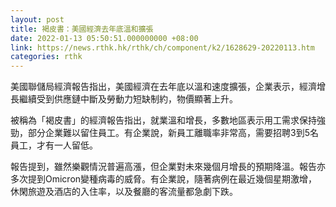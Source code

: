```yaml
---
layout: post
title: 褐皮書：美國經濟去年底溫和擴張
date: 2022-01-13 05:50:51.000000000 +08:00
link: https://news.rthk.hk/rthk/ch/component/k2/1628629-20220113.htm
categories: rthk
---
```


美國聯儲局經濟報告指出，美國經濟在去年底以溫和速度擴張，企業表示，經濟增長繼續受到供應鏈中斷及勞動力短缺制約，物價顯著上升。

被稱為「褐皮書」的經濟報告指出，就業溫和增長，多數地區表示用工需求保持強勁，部分企業難以留住員工。有企業說，新員工離職率非常高，需要招聘3到5名員工，才有一人留低。

報告提到，雖然樂觀情況普遍高漲，但企業對未來幾個月增長的預期降溫。報告亦多次提到Omicron變種病毒的威脅。有企業說，隨著病例在最近幾個星期激增，休閑旅遊及酒店的入住率，以及餐廳的客流量都急劇下跌。
